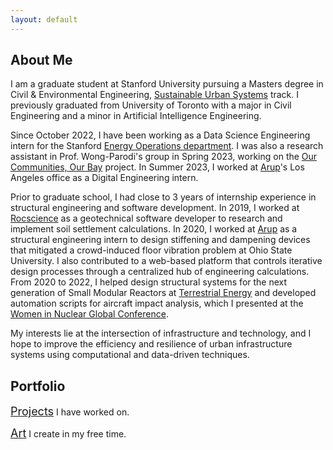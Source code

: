 ```yaml
---
layout: default
---
```

## About Me

I am a graduate student at Stanford University pursuing a Masters degree in Civil & Environmental Engineering, [Sustainable Urban Systems](https://cee.stanford.edu/academics-admission/graduate-degrees/ms-programs/sustainable-design-construction-sdc#SDCSUS) track. I previously graduated from University of Toronto with a major in Civil Engineering and a minor in Artificial Intelligence Engineering. 

Since October 2022, I have been working as a Data Science Engineering intern for the Stanford [Energy Operations department](https://lbre.stanford.edu/sem/what-we-do/campus-energy-operations). I was also a research assistant in Prof. Wong-Parodi's group in Spring 2023, working on the [Our Communities, Our Bay](https://www.ourcommunitiesourbay.org/) project. In Summer 2023, I worked at [Arup](https://www.arup.com/)'s Los Angeles office as a Digital Engineering intern.

Prior to graduate school, I had close to 3 years of internship experience in structural engineering and software development. In 2019, I worked at [Rocscience](https://www.rocscience.com/) as a geotechnical software developer to research and implement soil settlement calculations. In 2020, I worked at [Arup](https://www.arup.com/) as a structural engineering intern to design stiffening and dampening devices that mitigated a crowd-induced floor vibration problem at Ohio State University. I also contributed to a web-based platform that controls iterative design processes through a centralized hub of engineering calculations. From 2020 to 2022, I helped design structural systems for the next generation of Small Modular Reactors at [Terrestrial Energy](https://www.terrestrialenergy.com/) and developed automation scripts for aircraft impact analysis, which I presented at the [Women in Nuclear Global Conference](https://win-global.org/activities/annual).


<!-- From 2018 to 2022, I conducted research with [Prof. Oya Mercan](https://civmin.utoronto.ca/home/about-us/directory/professors/oya-mercan/) on seismic hazard mitigation for large Liquefied Natural Gas (LNG) storage tanks. For my senior capstone project, I worked with [Modern Niagara Group](https://modernniagara.com/) to develop a ML-based predictive maintenance algorithm for HVAC systems. I also wrote an undergraduate thesis on Automatic Drill-core Logging using Deep Learning in collaboration with [Kore Geosystems](https://www.koregeosystems.com/). In addition, I held executive roles in several student design teams on campus and developed multiple in-house software that helped us place in the top 3 at national and international competitions. -->

My interests lie at the intersection of infrastructure and technology, and I hope to improve the efficiency and resilience of urban infrastructure systems using computational and data-driven techniques.

## Portfolio


<span style="font-size:18px;">[Projects](./projects.html)</span> I have worked on.

<span style="font-size:18px;">[Art](./art.html)</span> I create in my free time.



<!-- <span style="font-size:18px;">[Blog](./blog.html)</span> I (plan to) write to document my journey.

## Publications

[1] Y. Zhao, H-N Li, X. Fu, <ins>S. Zhang</ins>, O. Mercan. "Seismic Analysis of a Large LNG Tank Considering the Effect of Liquid Volume". *Shock and Vibration* (2020). https://doi.org/10.1155/2020/8889055  

[2] Y. Zhao, H-N Li, <ins>S. Zhang</ins>, O. Mercan, C. Zhang. "Seismic Analysis of a Large LNG Tank Considering Different Site Conditions." *Applied Sciences* 10(22):8121 (2020). https://doi.org/10.3390/app10228121 -->
